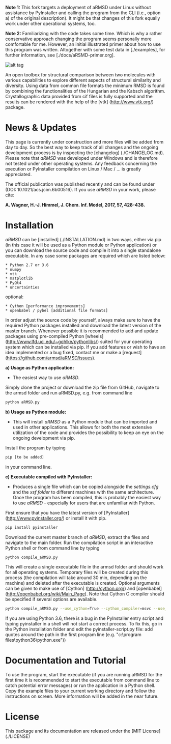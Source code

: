 **Note 1:**  This fork targets a deployment of aRMSD under Linux without
assistance by PyInstaller and calling the program from the CLI (i.e.,
option a) of the original description).  It might be that changes of
this fork equally work under other operational systems, too.

**Note 2:**  Familiarizing with the code takes some time.  Which is why
a rather conservative approach changing the program seems personally
more comfortable for me.  However, an initial illustrated primer about
how to use this program was written.  Altogether with some test data in
[./examples], for further information, see [./docs/aRSMD-primer.org].

![alt tag](./aRMSD_logo.png)

An open toolbox for structural comparison between two molecules with
various capabilities to explore different aspects of structural
similarity and diversity. Using data from common file formats the
minimum RMSD is found by combining the functionalities of the Hungarian
and the Kabsch algorithm. Crystallographic data provided from cif files
is fully supported and the results can be rendered with the help of the
[vtk] (http://www.vtk.org/) package.

# News & Updates
This page is currently under construction and more files will be added
from day to day. So the best way to keep track of all changes and the
ongoing development process is by inspecting the
[changelog] (./CHANGELOG.md). Please note that *aRMSD* was developed
under Windows and is therefore not tested under other operating systems.
Any feedback concerning the execution or PyInstaller compilation on
Linux / Mac / ... is greatly appreciated.

The official publication was published recently and can be found under
(DOI: 10.1021/acs.jcim.6b00516). If you use *aRMSD* in your work, please
cite: 

**A. Wagner, H.-J. Himmel, J. Chem. Inf. Model, 2017, 57, 428-438.**

# Installation
*aRMSD* can be [installed] (./INSTALLATION.md) in two ways, either via
pip (in this case it will be used as a Python module or Python
application) or you can download the source code and compile it into a
single standalone executable. In any case some packages are required
which are listed below:

    * Python 2.7 or 3.6
    * numpy
    * vtk
    * matplotlib
    * PyQt4
    * uncertainties

optional:

    * Cython [performance improvements]
    * openbabel / pybel [additional file formats]

In order adjust the source code by yourself, always make sure to have
the required Python packages installed and download the latest version
of the master branch. Whenever possible it is recommended to add and
update packages using pre-compiled Python
[wheels] (http://www.lfd.uci.edu/~gohlke/pythonlibs/) suited for your
operating system which can be installed via pip. If you add features or
wish to have an idea implemented or a bug fixed, contact me or make a
[request] (https://github.com/armsd/aRMSD/issues).

**a) Usage as Python application:**

- The easiest way to use *aRMSD*.

Simply clone the project or download the zip file from GitHub, navigate
to the armsd folder and run aRMSD.py, e.g. from command line

```bash
python aRMSD.py
```

**b) Usage as Python module:**

- This will install *aRMSD* as a Python module that can be imported and
used in other applications. This allows for both the most extensive
utilization of the code and provides the possibility to keep an eye on 
the ongoing development via pip.

Install the program by typing

```bash
pip [to be added]
```

in your command line.

**c) Executable compiled with PyInstaller:**

- Produces a single file which can be copied alongside the
*settings.cfg* and the *xsf folder* to different machines with the same
architecture. Once the program has been compiled, this is probably the
easiest way to use *aRMSD* - especially for users that are unfamiliar
with Python. 

First ensure that you have the latest version of
[PyInstaller] (http://www.pyinstaller.org/) or install it with pip.

```bash
pip install pyinstaller
```

Download the current master branch of *aRMSD*, extract the files and
navigate to the main folder. Run the compilation script in an
interactive Python shell or from command line by typing

```bash
python compile_aRMSD.py
```

This will create a single executable file in the armsd folder and should
work for all operating systems. Temporary files will be created during
this process (the compilation will take around 30 min, depending on the
machine) and deleted after the executable is created. Optional arguments
can be given to make use of [Cython] (http://cython.org/) and
[openbabel] (http://openbabel.org/wiki/Main_Page). Note that
Cython C compiler should be specified if several options are available.

```bash
python compile_aRMSD.py --use_cython=True --cython_compiler=msvc --use_openbabel=True --overwrite=True
```

If you are using Python 3.6, there is a bug in the PyInstaller entry
script and typing pyinstaller in a shell will not start a correct
process. To fix this, go in the Python installation folder and edit the
pyinstaller-script.py file: add quotes around the path in the first
program line (e.g. "c:\program files\python36\python.exe")) 

# Documentation and Tutorial
To use the program, start the executable (if you are running aRMSD for
the first time it is recommended to start the executable from command
line to catch potential error messages) or run the application in a
Python shell. Copy the example files to your current working directory
and follow the instructions on screen. More information will be added in
the near future.

# License
This package and its documentation are released under the
[MIT License] (./LICENSE)
